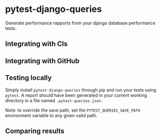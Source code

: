 # pytest-django-queries
Generate performance rapports from your django database performance tests.

## Integrating with CIs

## Integrating with GitHub

## Testing locally
Simply install `pytest-django-queries` through pip and run your 
tests using `pytest`. A report should have been generated in your
current working directory in a file named `.pytest-queries.json`.

Note: to override the save path, set the `PYTEST_QUERIES_SAVE_PATH`
environment variable to any given valid path.

## Comparing results
